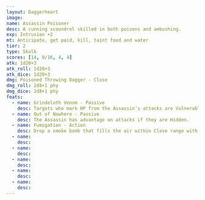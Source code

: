 ```yaml
---
layout: Daggerheart
image:
name: Assassin Poisoner
desc: A cunning scoundrel skilled in both poisons and ambushing.
exp: Intrusion +2
mt: Anticipate, get paid, kill, taint food and water
tier: 2
type: Skulk
scores: [14, 8/16, 4, 4]
atk: 1d20+3
atk_roll: 1d20+3
atk_dice: 1d20+3
dmg: Poisoned Throwing Dagger - Close
dmg_roll: 2d8+1 phy
dmg_dice: 2d8+1 phy
feats:
  - name: Grindeloth Venom - Passive
    desc: Targets who mark HP from the Assassin’s attacks are Vulnerable until they clear a HP.
  - name: Out of Nowhere - Passive
    desc: The Assassin has advantage on attacks if they are Hidden.
  - name: Fumigation - Action
    desc: Drop a smoke bomb that fills the air within Close range with smoke, Dizzilying all targets in this area. Dizzied targets have disadvantage on their next action roll, then clear the condition.
  - name: 
    desc: 
  - name: 
    desc: 
  - name: 
    desc: 
  - name: 
    desc: 
  - name: 
    desc: 
---
```

